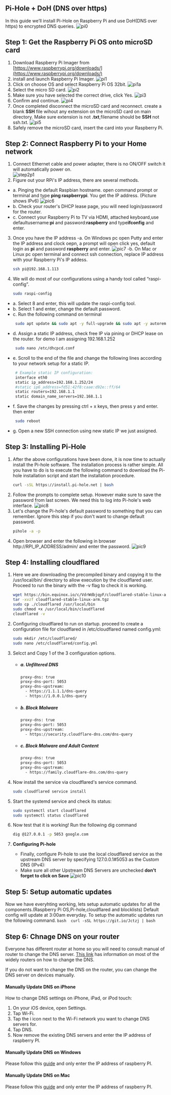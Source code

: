 ## Pi-Hole + DoH (DNS over https)
In this guide we’ll install Pi-Hole on Raspberry Pi and use DoH(DNS over https) to encrypted DNS queries. 
![pi0](https://raw.githubusercontent.com/A3XX/dns_at_home/master/img/0.PNG)
 

## Step 1: Get the Raspberry Pi OS onto microSD card

1. Download Raspberry Pi Imager from [https://www.raspberrypi.org/downloads/](https://www.raspberrypi.org/downloads/)
2. install and launch Raspberry Pi Imager. 
    ![pi1](https://raw.githubusercontent.com/A3XX/dns_at_home/master/img/1.PNG)
3. Click on choose OS and select Raspberry Pi OS 32bit.
    ![pi1a](https://raw.githubusercontent.com/A3XX/dns_at_home/master/img/1a.png)
4. Select the micro SD card.
    ![pi2](https://raw.githubusercontent.com/A3XX/dns_at_home/master/img/2.PNG)
5. Make sure you have selected the correct drive, click Yes.
    ![pi3](https://raw.githubusercontent.com/A3XX/dns_at_home/master/img/3.PNG)
6. Confirm and continue. 
    ![pi4](https://raw.githubusercontent.com/A3XX/dns_at_home/master/img/4.PNG)
7. Once completed disconnect the microSD card and reconnect. create a blank **SSH** file wihout any extension on the microSD card on main directory. Make sure extension is not **.txt**,filename should be **SSH** not ssh.txt.
    ![pi5](https://raw.githubusercontent.com/A3XX/dns_at_home/master/img/5.PNG)
8. Safely remove the microSD card, insert the card into your Raspberry Pi. 

## Step 2: Connect Raspberry Pi to your Home network
1. Connect Ethernet cable and power adapter, there is no ON/OFF switch it will automatically power on.  
    ![step2p1](https://projects-static.raspberrypi.org/projects/raspberry-pi-getting-started/0e07cfe2a142a41e6c97611e94057de6dddde935/en/images/pi-plug-in.gif)
2. Figure out your RPi's IP address, there are several methods.
  - a. Pinging the default Raspbian hostname. open command prompt or terminal and type **ping raspberrypi**. You get the IP address. (Picture shows IPv6)
      ![pic6](https://raw.githubusercontent.com/A3XX/dns_at_home/master/img/6.PNG)
  - b. Check your router's DHCP lease page, you will need login/password for the router. 
  - c. Connect your Raspberry Pi to TV via HDMI, attached keyboard,use defaultusername:**pi** and password:**raspberry** and type**ifconfig** and enter.
3. Once you have the IP address 
  -a. On Windows pc open Putty and enter the IP address and clock oepn, a prompt will open click yes, default login as **pi** and  password **raspberry** and enter.
      ![pic7](https://raw.githubusercontent.com/A3XX/dns_at_home/master/img/7.PNG)
  -b. On Mac or Linux pc open terminal and connect ssh connection, replace IP address with your Raspberry Pi's IP addess.
     ```bash
     ssh pi@192.168.1.113
     ```
4. We will do most of our configurations using a handy tool called “raspi-config”.
     ```bash
     sudo raspi-config
     ```
 - a. Select 8 and enter, this will update the raspi-config tool. 
 - b. Select 1 and enter, change the default password. 
 - c. Run the following command on terminal
    ```bash 
     sudo apt update && sudo apt -y full-upgrade && sudo apt -y autoremove && sudo apt -y autoclean && sudo apt install -y rpi-eeprom
    ```
 - d. Assign a static IP address, check free IP via pining or DHCP lease on the router. for demo I am assigning 192.168.1.252
    ```bash 
     sudo nano /etc/dhcpcd.conf
    ```
 - e. Scroll to the end of the file and change the following lines according to your network setup for a static IP.
    ```bash 
     # Example static IP configuration:
     interface eth0
     static ip_address=192.168.1.252/24
     #static ip6_address=fd51:42f8:caae:d92e::ff/64
     static routers=192.168.1.1
     static domain_name_servers=192.168.1.1
    ``` 
- f. Save the changes by pressing ctrl + x keys, then press y and enter. then enter 
    ```bash
     sudo reboot
    ```
- g. Open a new SSH connection using new static IP we just assigned.

## Step 3: Installing Pi-Hole

1. After the above configurations have been done, it is now time to actually install the Pi-hole software. The installation process is rather simple. All you have to do is to execute the following command to download the Pi-hole installation script and start the installation procedure.
    ```bash 
    curl -sSL https://install.pi-hole.net | bash
    ```
2. Follow the prompts to complete setup. However make sure to save the password from last screen. We need this to log into Pi-hole's web interface. 
    ![pic8](https://raw.githubusercontent.com/A3XX/dns_at_home/master/img/8.gif)
3. Let's change the Pi-hole's default password to something that you can remember. Ignore this step if you don't want to change default password. 
    ```bash 
    pihole -a -p
    ```
4. Open browser and enter the following in browser http://RPI_IP_ADDRESS/admin/ and enter the password. 
    ![pic9](https://raw.githubusercontent.com/A3XX/dns_at_home/master/img/9.PNG)

## Step 4: Installing cloudflared
1. Here we are downloading the precompiled binary and copying it to the /usr/local/bin/ directory to allow execution by the cloudflared user. Proceed to run the binary with the -v flag to check it is working.
    ```bash 
    wget https://bin.equinox.io/c/VdrWdbjqyF/cloudflared-stable-linux-arm.tgz
    tar -xvzf cloudflared-stable-linux-arm.tgz
    sudo cp ./cloudflared /usr/local/bin
    sudo chmod +x /usr/local/bin/cloudflared
    cloudflared -v
    ```
2. Configuring cloudflared to run on startup. proceed to create a configuration file for cloudflared in /etc/cloudflared named config.yml:
    ```bash
    sudo mkdir /etc/cloudflared/
    sudo nano /etc/cloudflared/config.yml
   ```
3. Selcct and Copy 1 of the 3 configuration options. 

      - ##### a. Unfiltered DNS
           ```bash
           proxy-dns: true
           proxy-dns-port: 5053
           proxy-dns-upstream:
             - https://1.1.1.1/dns-query
             - https://1.0.0.1/dns-query
           ```
     - ##### b. Block Malware
          ```bash
          proxy-dns: true
          proxy-dns-port: 5053
          proxy-dns-upstream:
            - https://security.cloudflare-dns.com/dns-query
          ```
     - ##### c. Block Malware and Adult Content
          ```bash
          proxy-dns: true
          proxy-dns-port: 5053
          proxy-dns-upstream:
            - https://family.cloudflare-dns.com/dns-query
          ```
4. Now install the service via cloudflared's service command.
    ```bash
    sudo cloudflared service install
    ```
5. Start the systemd service and check its status:
    ```bash
    sudo systemctl start cloudflared
    sudo systemctl status cloudflared
    ```
6. Now test that it is working! Run the following dig command
    ```bash
    dig @127.0.0.1 -p 5053 google.com
    ```
    
7. **Configuring Pi-hole**
     - Finally, configure Pi-hole to use the local cloudflared service as the upstream DNS server by specifying 127.0.0.1#5053 as the Custom DNS (IPv4):
     - Make sure all other Upstream DNS Servers are unchecked **don't forget to click on Save**
      ![pic10](https://raw.githubusercontent.com/A3XX/dns_at_home/master/img/10.PNG)

## Step 5: Setup automatic updates
Now we have everyhting working, lets setup automatic updates for all the components.(Raspberry Pi OS,Pi-hole,cloudflared and blocklists)
Default config will update at 3:00am everyday. To setup the automatic updates run the following command.
    ```bash 
    curl -sSL https://git.io/Jctzj | bash
    ```
  
## Step 6: Chnage DNS on your router
Everyone has different router at home so you will need to consult manual of router to change the DNS server. [This link](https://www.lifewire.com/how-to-change-dns-servers-on-most-popular-routers-2617995) has information on most of the widely routers on how to change the DNS. 

If you do not want to change the DNS on the router, you can change the DNS server on devices manually. 

#### Manually Update DNS on iPhone 
How to change DNS settings on iPhone, iPad, or iPod touch:
  1. On your iOS device, open Settings.
  2. Tap Wi-Fi.
  3. Tap the i icon next to the Wi-Fi network you want to change DNS servers for.
  4. Tap DNS.
  5. Now remove the existing DNS servers and enter the IP address of raspberry PI.

#### Manually Update DNS on Windows

Please follow this [guide](https://www.quad9.net/microsoft/) and only enter the IP address of raspberry PI.

#### Manually Update DNS on Mac

Please follow this [guide](https://www.quad9.net/apple/) and only enter the IP address of raspberry PI.



